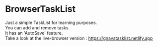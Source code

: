 # BrowserTaskList<br>
Just a simple TaskList for learning purposes. <br>
You can add and remove tasks.<br>
It has an 'AutoSave' feature.<br>
Take a look at the live-browser version :  https://gnavatasklist.netlify.app
